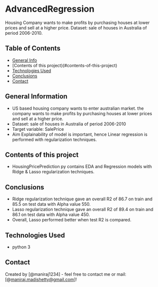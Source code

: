 # AdvancedRegression
Housing Company wants to make profits by purchasing houses at lower prices and sell at a higher price.  Dataset: sale of houses in Australia of period 2006-2010.


## Table of Contents
* [General Info](#general-information)
* [Contents of this project)(#contents-of-this-project)
* [Technologies Used](#technologies-used)
* [Conclusions](#conclusions)
* [Contact](#contact)


## General Information
- US based housing company wants to enter australian market. the company wants to make profits by purchasing houses at lower prices and sell at a higher price.  
- Dataset: sale of houses in Australia of period 2006-2010  
- Target variable: SalePrice  
- Aim Explainability of model is important, hence Linear regression is performed with regularization techniques.

## Contents of this project
- HousingPricePrediction py contains EDA and Regression models with Ridge & Lasso regularization techniques.

## Conclusions
- Ridge regularization technique gave an overall R2 of 86.7 on train and 85.5 on test data with Alpha value 550.
- Lasso regularization technique gave an overall R2 of 89.4 on train and 86.1 on test data with Alpha value 450.
- Overall, Lasso performed better when test R2 is compared.


## Technologies Used
- python 3


## Contact
Created by [@maniraj1234] - feel free to contact me or mail: [@maniraj.madishetty@gmail.com]!
